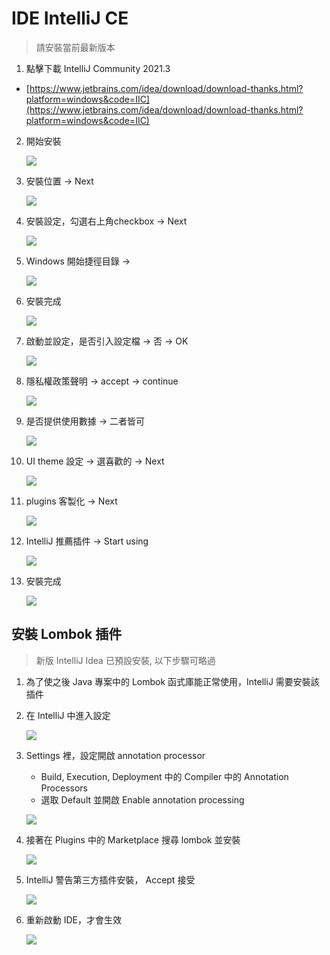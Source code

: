 
# IDE IntelliJ CE

> 請安裝當前最新版本
> 
1. 點擊下載 IntelliJ Community 2021.3
- [https://www.jetbrains.com/idea/download/download-thanks.html?platform=windows&code=IIC](https://www.jetbrains.com/idea/download/download-thanks.html?platform=windows&code=IIC)
2. 開始安裝

    ![](../asset/img/chapter1/ij_1.png)

3. 安裝位置 -> Next
    
    ![](../asset/img/chapter1/ij_2.png)
    
4. 安裝設定，勾選右上角checkbox -> Next
    
    ![](../asset/img/chapter1/ij_3.png)
    
5. Windows 開始捷徑目錄 ->
    
    ![](../asset/img/chapter1/ij_4.png)
    
6. 安裝完成
    
    ![](../asset/img/chapter1/ij_5.png)
    
7. 啟動並設定，是否引入設定檔 -> 否 -> OK
    
    ![](../asset/img/chapter1/ij_6.png)
    
8. 隱私權政策聲明 -> accept -> continue
    
    ![](../asset/img/chapter1/ij_7.png)
    
9. 是否提供使用數據 -> 二者皆可
    
    ![](../asset/img/chapter1/ij_8.png)
    
10. UI theme 設定 -> 選喜歡的 -> Next
    
    ![](../asset/img/chapter1/ij_9.png)
    
11. plugins 客製化 -> Next
    
    ![](../asset/img/chapter1/ij_10.png)
    
12. IntelliJ 推薦插件 -> Start using
    
    ![](../asset/img/chapter1/ij_11.png)
    
13. 安裝完成
    
    ![](../asset/img/chapter1/ij_12.png)
    
## 安裝 Lombok 插件
> 新版 IntelliJ Idea 已預設安裝, 以下步驟可略過
> 

1. 為了使之後 Java 專案中的 Lombok 函式庫能正常使用，IntelliJ 需要安裝該插件
2. 在 IntelliJ 中進入設定
    
    ![](../asset/img/chapter1/ij_13.png)
    
3. Settings 裡，設定開啟 annotation processor
    - Build, Execution, Deployment 中的 Compiler 中的 Annotation Processors
    - 選取 Default 並開啟 Enable annotation processing
    
    ![](../asset/img/chapter1/ij_14.png)
    
4. 接著在 Plugins 中的 Marketplace 搜尋 lombok 並安裝
    
    ![](../asset/img/chapter1/ij_15.png)
    
5. IntelliJ 警告第三方插件安裝， Accept 接受
    
    ![](../asset/img/chapter1/ij_16.png)
    
6. 重新啟動 IDE，才會生效
    
    ![](../asset/img/chapter1/ij_17.png)